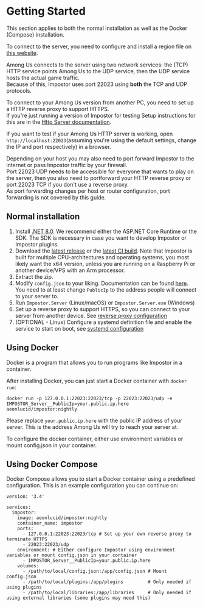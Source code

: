 # Getting Started

This section applies to both the normal installation as well as the Docker (Compose) installation.

To connect to the server, you need to configure and install a region file on [this website](https://impostor.github.io/Impostor/).

Among Us connects to the server using two network services: the (TCP) HTTP service points Among Us to the UDP service, then the UDP service hosts the actual game traffic.\
Because of this, Impostor uses port 22023 using **both** the TCP and UDP protocols.

To connect to your Among Us version from another PC, you need to set up a HTTP reverse proxy to support HTTPS.\
If you're just running a version of Impostor for testing Setup instructions for this are in the [Http Server documentation](Http-server.md).

If you want to test if your Among Us HTTP server is working, open `http://localhost:22023`(assuming you're using the default settings, change the IP and port respectively) in a browser.

Depending on your host you may also need to port forward Impostor to the internet or pass Impostor traffic by your firewall.\
Port 22023 UDP needs to be accessible for everyone that wants to play on the server, then you also need to portforward your HTTP reverse proxy or port 22023 TCP if you don't use a reverse proxy.\
As port forwarding changes per host or router configuration, port forwarding is not covered by this guide.

## Normal installation

1. Install [.NET 8.0](https://dotnet.microsoft.com/download/dotnet/8.0). We recommend either the ASP.NET Core Runtime or the SDK. The SDK is necessary in case you want to develop Impostor or Impostor plugins.
2. Download the [latest release](https://github.com/Impostor/Impostor/releases) or the [latest CI build](https://nightly.link/Impostor/Impostor/workflows/ci/master). Note that Impostor is built for multiple CPU-architectures and operating systems, you most likely want the x64 version, unless you are running on a Raspberry Pi or another device/VPS with an Arm processor.
3. Extract the zip.
4. Modify `config.json` to your liking. Documentation can be found [here](Server-configuration.md). You need to at least change `PublicIp` to the address people will connect to your server to.
5. Run `Impostor.Server` (Linux/macOS) or `Impostor.Server.exe` (Windows)
6. Set up a reverse proxy to support HTTPS, so you can connect to your server from another device. See [reverse proxy configuration](Http-server.md)
7. (OPTIONAL - Linux) Configure a systemd definition file and enable the service to start on boot, see [systemd configuration](Server-configuration.md#systemd)

## Using Docker

Docker is a program that allows you to run programs like Impostor in a container.

After installing Docker, you can just start a Docker container with `docker run`:

```
docker run -p 127.0.0.1:22023:22023/tcp -p 22023:22023/udp -e IMPOSTOR_Server__PublicIp=your.public.ip.here aeonlucid/impostor:nightly
```

Please replace `your.public.ip.here` with the public IP address of your server. This is the address Among Us will try to reach your server at.

To configure the docker container, either use environment variables or mount config.json in your container.

## Using Docker Compose

Docker Compose allows you to start a Docker container using a predefined configuration. This is an example configuration you can continue on:

```
version: '3.4'

services:
  impostor:
    image: aeonlucid/impostor:nightly
    container_name: impostor
    ports:
      - 127.0.0.1:22023:22023/tcp # Set up your own reverse proxy to terminate HTTPS
      - 22023:22023/udp
    environment: # Either configure Impostor using environment variables or mount config.json in your container
      - IMPOSTOR_Server__PublicIp=your.public.ip.here
    volumes:
      - /path/to/local/config.json:/app/config.json # Mount config.json
      - /path/to/local/plugins:/app/plugins         # Only needed if using plugins
      - /path/to/local/libraries:/app/libraries     # Only needed if using external libraries (some plugins may need this)
```